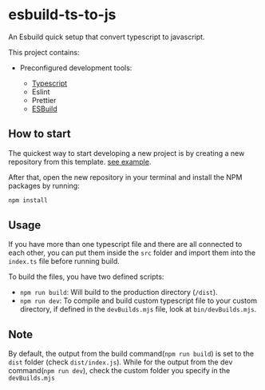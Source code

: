 # esbuild-ts-to-js
An Esbuild quick setup that convert typescript to javascript.

This project contains:

- Preconfigured development tools:

  - [Typescript](https://www.typescriptlang.org/)
  - Eslint
  - Prettier
  - [ESBuild](https://esbuild.github.io/)


## How to start

The quickest way to start developing a new project is by creating a new repository from this template. [see example](https://docs.github.com/en/github/creating-cloning-and-archiving-repositories/creating-a-repository-from-a-template#creating-a-repository-from-a-template).

After that, open the new repository in your terminal and install the NPM packages by running:

```bash
npm install
```

## Usage
If you have more than one typescript file and there are all connected to each other, you can put them inside the `src` folder and import them into
the `index.ts` file before running build.

To build the files, you have two defined scripts:

- `npm run build`: Will build to the production directory (`/dist`).
- `npm run dev`: To compile and build custom typescript file to your custom directory, if defined in the `devBuilds.mjs` file, look at `bin/devBuilds.mjs`.

## Note
By default, the output from the build command(`npm run build`) is set to the `dist` folder (check `dist/index.js`). While for the output from the dev command(`npm run dev`), check the custom folder you specify in the  `devBuilds.mjs`

